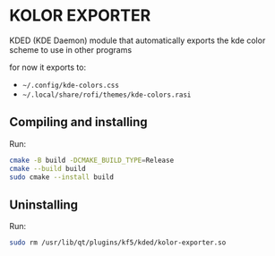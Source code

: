 # KOLOR EXPORTER

KDED (KDE Daemon) module that automatically exports the kde color scheme to use in other programs

for now it exports to:

- `~/.config/kde-colors.css`
- `~/.local/share/rofi/themes/kde-colors.rasi`

## Compiling and installing
Run:
```bash
cmake -B build -DCMAKE_BUILD_TYPE=Release
cmake --build build
sudo cmake --install build
```

## Uninstalling
Run:
```bash
sudo rm /usr/lib/qt/plugins/kf5/kded/kolor-exporter.so
```
